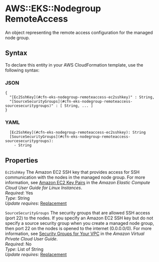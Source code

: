 # AWS::EKS::Nodegroup RemoteAccess<a name="aws-properties-eks-nodegroup-remoteaccess"></a>

An object representing the remote access configuration for the managed node group\.

## Syntax<a name="aws-properties-eks-nodegroup-remoteaccess-syntax"></a>

To declare this entity in your AWS CloudFormation template, use the following syntax:

### JSON<a name="aws-properties-eks-nodegroup-remoteaccess-syntax.json"></a>

```
{
  "[Ec2SshKey](#cfn-eks-nodegroup-remoteaccess-ec2sshkey)" : String,
  "[SourceSecurityGroups](#cfn-eks-nodegroup-remoteaccess-sourcesecuritygroups)" : [ String, ... ]
}
```

### YAML<a name="aws-properties-eks-nodegroup-remoteaccess-syntax.yaml"></a>

```
  [Ec2SshKey](#cfn-eks-nodegroup-remoteaccess-ec2sshkey): String
  [SourceSecurityGroups](#cfn-eks-nodegroup-remoteaccess-sourcesecuritygroups): 
    - String
```

## Properties<a name="aws-properties-eks-nodegroup-remoteaccess-properties"></a>

`Ec2SshKey`  <a name="cfn-eks-nodegroup-remoteaccess-ec2sshkey"></a>
The Amazon EC2 SSH key that provides access for SSH communication with the nodes in the managed node group\. For more information, see [Amazon EC2 Key Pairs](https://docs.aws.amazon.com/AWSEC2/latest/UserGuide/ec2-key-pairs.html) in the *Amazon Elastic Compute Cloud User Guide for Linux Instances*\.  
*Required*: Yes  
*Type*: String  
*Update requires*: [Replacement](https://docs.aws.amazon.com/AWSCloudFormation/latest/UserGuide/using-cfn-updating-stacks-update-behaviors.html#update-replacement)

`SourceSecurityGroups`  <a name="cfn-eks-nodegroup-remoteaccess-sourcesecuritygroups"></a>
The security groups that are allowed SSH access \(port 22\) to the nodes\. If you specify an Amazon EC2 SSH key but do not specify a source security group when you create a managed node group, then port 22 on the nodes is opened to the internet \(0\.0\.0\.0/0\)\. For more information, see [Security Groups for Your VPC](https://docs.aws.amazon.com/vpc/latest/userguide/VPC_SecurityGroups.html) in the *Amazon Virtual Private Cloud User Guide*\.  
*Required*: No  
*Type*: List of String  
*Update requires*: [Replacement](https://docs.aws.amazon.com/AWSCloudFormation/latest/UserGuide/using-cfn-updating-stacks-update-behaviors.html#update-replacement)